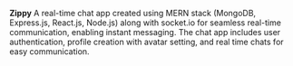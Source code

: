 **Zippy**
A real-time chat app created using MERN stack (MongoDB, Express.js, React.js, Node.js) along with socket.io for seamless real-time communication, enabling instant messaging. The chat app includes user authentication, profile creation with avatar setting, and real time chats for easy communication.
